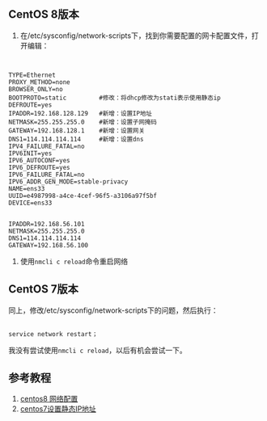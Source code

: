 ## CentOS 8版本

1. 在/etc/sysconfig/network-scripts下，找到你需要配置的网卡配置文件，打开编辑：

~~~


TYPE=Ethernet
PROXY_METHOD=none
BROWSER_ONLY=no
BOOTPROTO=static         #修改：将dhcp修改为stati表示使用静态ip
DEFROUTE=yes
IPADDR=192.168.128.129   #新增：设置IP地址
NETMASK=255.255.255.0    #新增：设置子网掩码
GATEWAY=192.168.128.1    #新增：设置网关
DNS1=114.114.114.114     #新增：设置dns
IPV4_FAILURE_FATAL=no
IPV6INIT=yes
IPV6_AUTOCONF=yes
IPV6_DEFROUTE=yes
IPV6_FAILURE_FATAL=no
IPV6_ADDR_GEN_MODE=stable-privacy
NAME=ens33
UUID=e4987998-a4ce-4cef-96f5-a3106a97f5bf
DEVICE=ens33

~~~

~~~

IPADDR=192.168.56.101
NETMASK=255.255.255.0
DNS1=114.114.114.114
GATEWAY=192.168.56.100

~~~

1. 使用`nmcli c reload`命令重启网络

## CentOS 7版本

同上，修改/etc/sysconfig/network-scripts下的问题，然后执行：

~~~

service network restart；

~~~

我没有尝试使用`nmcli c reload`，以后有机会尝试一下。

## 参考教程

1. [centos8 网络配置](https://blog.csdn.net/KLKFL/article/details/102994442)
2. [centos7设置静态IP地址](https://www.cnblogs.com/congcongdi/p/10149925.html)